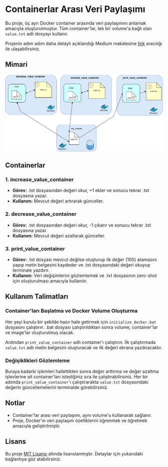 # Containerlar Arası Veri Paylaşımı

Bu proje, üç ayrı Docker container arasında veri paylaşımını anlamak amacıyla oluşturulmuştur. Tüm container'lar, tek bir volume'a bağlı olan `value.txt` adlı dosyayı  kullanır. 

Projenin adım adım daha detaylı açıklandığı Medium makalesine [link](https://github.com/UmutSahin0/shared_data_with_volume_for_multiple_containers) aracılığı ile ulaşabilirsiniz.


## Mimari

![Mimari](./mimari.png)

## Containerlar

### 1. increase_value_container
- **Görev:** .txt dosyasından değeri okur, +1 ekler ve sonucu tekrar .txt dosyasına yazar.
- **Kullanım:** Mevcut değeri artırarak günceller.

### 2. decrease_value_container
- **Görev:** .txt dosyasından değeri okur, -1 çıkarır ve sonucu tekrar .txt dosyasına yazar.
- **Kullanım:** Mevcut değeri azaltarak günceller.

### 3. print_value_container
- **Görev:** .txt dosyası mevcut değilse oluşturup ilk değer (100) atamasını yapıp metin belgesini kaydeder ve .txt dosyasındaki değeri okuyup terminale yazdırır.
- **Kullanım:** Veri değişimlerini gözlemlemek ve .txt dosyasının zero-shot için oluşturulması amacıyla kullanılır.

## Kullanım Talimatları



### Container'ları Başlatma ve Docker Volume Oluşturma
Her şeyi kurulu bir şekilde hazır hale getirmek için `initialize_docker.bat` dosyasını çalıştırın. .bat dosyası çalıştırıldıktan sonra volume, container'lar ve image'lar oluşturulmuş olacak. 

Ardından `print_value_container` adlı container'ı çalıştırın. İlk çalıştırmada `value.txt` adlı metin belgesini oluşturacak ve ilk değeri ekrana yazdıracaktır.

### Değişiklikleri Gözlemleme
Buraya kadarki işlemleri hallettikten sonra değer arttırma ve değer azaltma işlevlerine ait container'ları istediğiniz sıra ile çalıştırabilirsiniz. Her bir adımda `print_value_container`'ı çalıştırarakta `value.txt` dosyasındaki değerin güncellemelerini terminalde görebilirsiniz.

## Notlar
- Container'lar arası veri paylaşımı, aynı volume'u kullanarak sağlanır.
- Proje, Docker'ın veri paylaşım özelliklerini öğrenmek ve öğretmek amacıyla geliştirilmiştir.

## Lisans

Bu proje [MIT Lisansı](https://opensource.org/licenses/MIT) altında lisanslanmıştır. Detaylar için yukarıdaki bağlantıya göz atabilirsiniz.